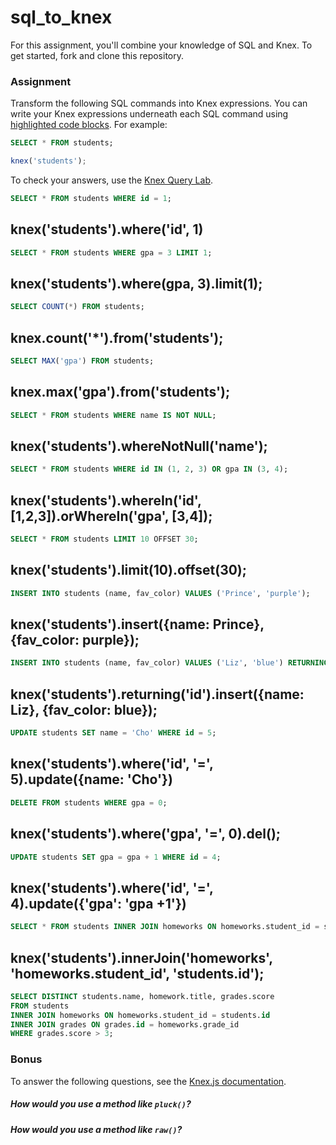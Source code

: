 # sql_to_knex

For this assignment, you'll combine your knowledge of SQL and Knex. To get started, fork and clone this repository.

### Assignment

Transform the following SQL commands into Knex expressions. You can write your Knex expressions underneath each SQL command using [highlighted code blocks](https://help.github.com/articles/creating-and-highlighting-code-blocks/). For example:

```sql
SELECT * FROM students;
```

```javascript
knex('students');
```

To check your answers, use the [Knex Query Lab](http://michaelavila.com/knex-querylab/).

```sql
SELECT * FROM students WHERE id = 1;
```
knex('students').where('id', 1)
---

```sql
SELECT * FROM students WHERE gpa = 3 LIMIT 1;
```
knex('students').where(gpa, 3).limit(1);
---

```sql
SELECT COUNT(*) FROM students;
```
knex.count('*').from('students');
---

```sql
SELECT MAX('gpa') FROM students;
```
knex.max('gpa').from('students');
---

```sql
SELECT * FROM students WHERE name IS NOT NULL;
```
knex('students').whereNotNull('name');
---

```sql
SELECT * FROM students WHERE id IN (1, 2, 3) OR gpa IN (3, 4);
```
knex('students').whereIn('id', [1,2,3]).orWhereIn('gpa', [3,4]);
---

```sql
SELECT * FROM students LIMIT 10 OFFSET 30;
```
knex('students').limit(10).offset(30);
---

```sql
INSERT INTO students (name, fav_color) VALUES ('Prince', 'purple');
```
knex('students').insert({name: Prince}, {fav_color: purple});
---

```sql
INSERT INTO students (name, fav_color) VALUES ('Liz', 'blue') RETURNING *;
```
knex('students').returning('id').insert({name: Liz}, {fav_color: blue});
---

```sql
UPDATE students SET name = 'Cho' WHERE id = 5;
```
knex('students').where('id', '=', 5).update({name: 'Cho'})
---

```sql
DELETE FROM students WHERE gpa = 0;
```
knex('students').where('gpa', '=', 0).del();
---

```sql
UPDATE students SET gpa = gpa + 1 WHERE id = 4;
```
knex('students').where('id', '=', 4).update({'gpa': 'gpa +1'})
---

```sql
SELECT * FROM students INNER JOIN homeworks ON homeworks.student_id = students.id;
```
knex('students').innerJoin('homeworks', 'homeworks.student_id', 'students.id');
---

```sql
SELECT DISTINCT students.name, homework.title, grades.score
FROM students
INNER JOIN homeworks ON homeworks.student_id = students.id
INNER JOIN grades ON grades.id = homeworks.grade_id
WHERE grades.score > 3;
```

### Bonus

To answer the following questions, see the [Knex.js documentation](http://knexjs.org/).

##### How would you use a method like `pluck()`?


##### How would you use a method like `raw()`?
